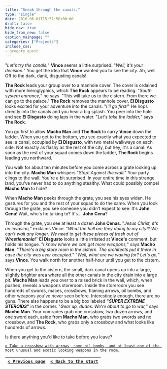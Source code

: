 ```yaml
---
title: "Sneak through the canals."
type: "single"
date: 2016-06-01T15:57:50+00:00
draft: false
hide_nav: true
hide_from_new: false
caption_mainpage: ""
categories: ["Projects"]
include_css:
- gregory_quest
---
```


"*Let's try the canals.*" **Vince** seems a little surprised. "*Well, it's your decision.*" You get the idea that **Vince** wanted you to see the city. Ah, well. Off to the dark, dank, disgusting canals!

**The Rock** leads your group over to a manhole cover. The cover is ordained with more hieroglyphics, which **The Rock** appears to be reading. "*South system entrance,*" he says. "This will take us to the cistern. From there we can go to the palace." **The Rock** removes the manhole cover. **El Disgusto** looks excited for your adventure into the canals. "*I'll go first!*" He hops directly into the canals and you hear a big splash. You peer into the hole and see **El Disgusto** doing laps in the water. "*Let's take the ladder,*" says **The Rock**.

You go first to allow **Macho Man** and **The Rock** to carry **Vince** down the ladder. When you get to the bottom, you see exactly what you expected to see: a canal, occupied by **El Disgusto**, with two metal walkways on each side. Not exactly as flashy as the rest of the city, but hey, it's a canal. As soon as the rest of your squad comes down the ladder, **The Rock** begins leading you northward.

You walk for about ten minutes before you come across a grate looking up into the city. **Macho Man** whispers "*Stop! Against the wall!*" Your party clings to the wall. You're a bit surprised. In your entire time in this strange land, you've never had to do anything stealthy. What could possibly compel **Macho Man** to hide?

When **Macho Man** peeks through the grate, you see his eyes widen. He gestures for you and the rest of your squad to do the same. When you look through the grate, you see someone you didn't expect to see: It's **John Cena**! Wait, who's he talking to? It's... **John Cena**?

Through the grate, you see at least a dozen **John Cenas**. "*Jesus Christ, it's an invasion,*" exclaims Vince. "*What the hell are they doing to my city!? We can't wait any longer. We need to get these pieces of trash out of **Wrestlemania**!*" **El Disgusto** looks a little irritated at **Vince's** comment, but holds his tongue. "*I know where we can get more weapons,*" says **Macho Man**. "*There's a big store room in the cistern. The architects put it there in case the city was ever occupied.*" "*Well, what are we waiting for? Let's go,*" says **Vince**. You walk north for another half-hour until you get to the cistern.

When you get to the cistern, the small, dark canal opens up into a large, slightly brighter area where all the other canals in the city drain into a large pit. **Macho Man** leads you over to a raised brick in the wall, which, when pushed, reveals a weapons storeroom. Inside the storeroom you see hundreds of swords, maces, crossbows, flaming arrows, oil bombs, and other weapons you've never seen before. Interestingly enough, there are no guns. There also happens to be a big box labeled **"*SUPER EXTREME STEROIDS*"** in the corner. "*Gear up, dudes. We're about to go to war,*" says **Macho Man**. Your comrades grab one crossbow, two dozen arrows, and one sword each, aside from **Macho Man**, who grabs two swords and no crossbow, and **The Rock**, who grabs only a crossbow and what looks like hundreds of arrows.

Is there anything you'd like to take before you leave?

[``> Take a crossbow with arrows, some oil bombs, and at least one of the most unusual and exotic looking weapons in the room.``](../31)

|[``< Previous page``](../29)|[``< Back to the start``](../)|
|---|---|